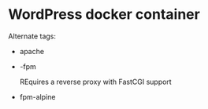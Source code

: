 # WordPress docker container

Alternate tags:

- apache

- <version>-fpm

  REquires a reverse proxy with FastCGI support

- fpm-alpine
